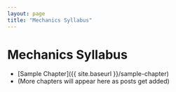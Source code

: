```yaml
---
layout: page
title: "Mechanics Syllabus"
---
```


# Mechanics Syllabus

- [Sample Chapter]({{ site.baseurl }}/sample-chapter)
- (More chapters will appear here as posts get added)
